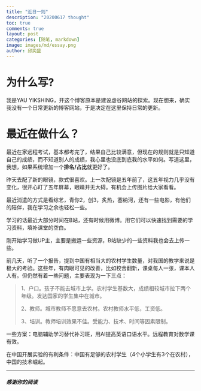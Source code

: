 ```yaml
---
title: "近日一则"
description: "20200617 thought"
toc: true
comments: true
layout: post
categories: [随笔, markdown]
image: images/md/essay.png
author: 邱奕盛
---
```


# 为什么写?

我是YAU YIKSHING，开这个博客原本是建设虚谷网站的探索。现在想来，确实我没有一个日常更新的博客网站，于是决定在这里保持日常的更新。

# 最近在做什么？

最近在家远程考试，基本都考完了，结果自己比较满意，但现在的规则就是只知道自己的成绩，而不知道别人的成绩，我心里也没底到底我的水平如何。写道这里，我想，如果系统增加一个**排名/占比**就更好了。

昨天去配了新的眼镜，款式很喜欢。上一次配镜是五年前了，这五年视力几乎没有变化，很开心盯了五年屏幕，眼睛并无大碍。有机会上传图片给大家看看。

最近消遣的方式是看综艺，青你2，创3，炙热，塞纳河，还有一些电影，有他们的陪伴，我在学习之余也轻松一些。

学习的话最近大部分时间在B站，还有时候用微博。用它们可以快速找到需要的学习资料，填补课堂的空白。

刚开始学习做UP主，主要是搬运一些资源，B站缺少的一些资料我也会去上传一些。

前几天，听了一个报告，提到中国有相当大的农村学生数量，对我国的教学来说是极大的考验。这些年，有肉眼可见的改善，比如校舍翻新，课桌每人一张，课本人人有。但仍然有着一些问题，主要表现为一下三点：


> 1、户口。孩子不能去城市上学。农村学生基数大，成绩相较城市拉下两个年级。发达国家的学生集中在城市。
>
> 2、教师。城市教师不愿意去农村。农村教师水平低，工资低。
>
> 3、培训。教师培训效果不佳。受能力、技术、时间等因素限制。

一些方案：电脑辅助学习替代补习班，用AI提高英语口语水平。远程教育对数学课有效。

在中国开展实验的有利条件：中国有足够的农村学生（4个小学生有3个在农村），中国的技术崛起。

___
##### 感谢你的阅读
